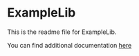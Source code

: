 # ExampleLib

This is the readme file for ExampleLib.

You can find additional documentation [here](docs/details.md)